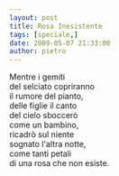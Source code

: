 ```yaml
---
layout: post
title: Rosa Inesistente
tags: [speciale,]
date: 2009-05-07 21:33:00
author: pietro
---
```

Mentre i gemiti<br/>del selciato copriranno<br/>il rumore del pianto,<br/>delle figlie il canto<br/>del cielo sboccerò<br/>come un bambino,<br/>ricadrò sul niente<br/>sognato l'altra notte,<br/>come tanti petali<br/>di una rosa che non esiste.

